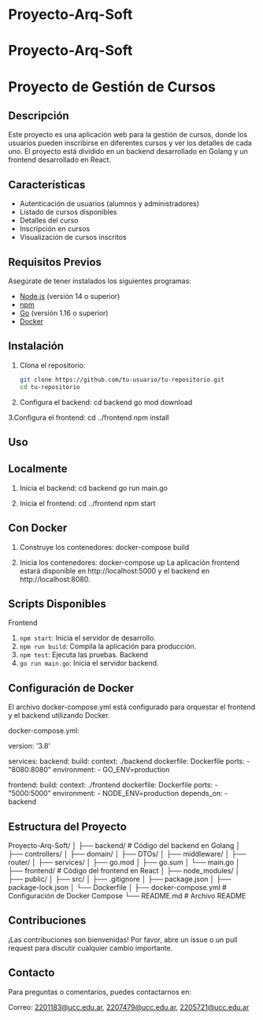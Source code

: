 # Proyecto-Arq-Soft
# Proyecto-Arq-Soft
# Proyecto de Gestión de Cursos

## Descripción
Este proyecto es una aplicación web para la gestión de cursos, donde los usuarios pueden inscribirse en diferentes cursos y ver los detalles de cada uno. El proyecto está dividido en un backend desarrollado en Golang y un frontend desarrollado en React.

## Características
- Autenticación de usuarios (alumnos y administradores)
- Listado de cursos disponibles
- Detalles del curso
- Inscripción en cursos
- Visualización de cursos inscritos

## Requisitos Previos
Asegúrate de tener instalados los siguientes programas:
- [Node.js](https://nodejs.org/) (versión 14 o superior)
- [npm](https://www.npmjs.com/)
- [Go](https://golang.org/) (versión 1.16 o superior)
- [Docker](https://www.docker.com/products/docker-desktop)

## Instalación
1. Clona el repositorio:
   ```bash
   git clone https://github.com/tu-usuario/tu-repositorio.git
   cd tu-repositorio

2. Configura el backend:
cd backend
go mod download

3.Configura el frontend:
cd ../frontend
npm install

## Uso
## Localmente
1. Inicia el backend:
cd backend
go run main.go

2. Inicia el frontend:
cd ../frontend
npm start

## Con Docker
1. Construye los contenedores:
docker-compose build

2. Inicia los contenedores:
docker-compose up
La aplicación frontend estará disponible en http://localhost:5000 y el backend en http://localhost:8080.

## Scripts Disponibles
Frontend
1. `npm start`: Inicia el servidor de desarrollo.
2. `npm run build`: Compila la aplicación para producción.
3. `npm test`: Ejecuta las pruebas.
Backend
1. `go run main.go`: Inicia el servidor backend.

## Configuración de Docker
El archivo docker-compose.yml está configurado para orquestar el frontend y el backend utilizando Docker.

docker-compose.yml: 

version: '3.8'

services:
  backend:
    build:
      context: ./backend
      dockerfile: Dockerfile
    ports:
      - "8080:8080"
    environment:
      - GO_ENV=production

  frontend:
    build:
      context: ./frontend
      dockerfile: Dockerfile
    ports:
      - "5000:5000"
    environment:
      - NODE_ENV=production
    depends_on:
      - backend
      
## Estructura del Proyecto

Proyecto-Arq-Soft/
│
├── backend/           # Código del backend en Golang
│   ├── controllers/
│   ├── domain/
│   ├── DTOs/
│   ├── middleware/
│   ├── router/
│   ├── services/
│   ├── go.mod
│   ├── go.sum
│   └── main.go
│
├── frontend/          # Código del frontend en React
│   ├── node_modules/
│   ├── public/
│   ├── src/
│   ├── .gitignore
│   ├── package.json
│   ├── package-lock.json
│   └── Dockerfile
│
├── docker-compose.yml # Configuración de Docker Compose
└── README.md          # Archivo README

## Contribuciones
¡Las contribuciones son bienvenidas! Por favor, abre un issue o un pull request para discutir cualquier cambio importante.

## Contacto
Para preguntas o comentarios, puedes contactarnos en:

Correo: 2201183@ucc.edu.ar, 2207479@ucc.edu.ar, 2205721@ucc.edu.ar
